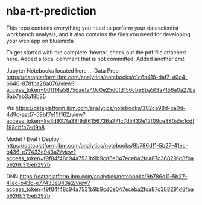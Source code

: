 # nba-rt-prediction
This repo contains everything you need to perform your datascientist workbench analysis, and it also contains the files you need for developing your web app on bluemix!a

To get started with the complete 'howto', check out the pdf file attached here.  Added a local comment that is not committed.  Added another cmt

Jupyter Notebooks located here ...
Data Prep
https://dataplatform.ibm.com/analytics/notebooks/c1c6a418-daf7-40c4-b646-878fba28a076/view?access_token=001f14a5875daefa40c0e25d0fd156cbe8ba5f3a7156a0a27ba6ab7eb3a18b35

Vis
https://dataplatform.ibm.com/analytics/notebooks/302ca98d-ba0d-4d9c-aad7-59bf7e15f162/view?access_token=8e3d937fa33f9df6156736a271c7d5432e12f09ce380a5c1cdf198cbfa7ed9a8

Model / Eval / Deploy
https://dataplatform.ibm.com/analytics/notebooks/9b786d11-5b27-41ec-b436-e77433e943a2/view?access_token=f9f84f48c94a7531b9b9cd6e047eceba2fca87c368291d8fba5626b315eb292b

DNN
https://dataplatform.ibm.com/analytics/notebooks/9b786d11-5b27-41ec-b436-e77433e943a2/view?access_token=f9f84f48c94a7531b9b9cd6e047eceba2fca87c368291d8fba5626b315eb292b
